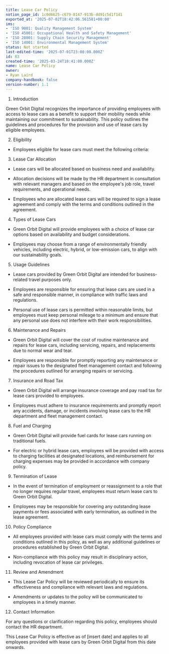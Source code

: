 ```yaml
---
title: Lease Car Policy
notion_page_id: 1c0d6625-c679-8147-913b-dd91c5d1f1d1
exported_at: '2025-07-02T18:42:06.561581+00:00'
ims:
- 'ISO 9001: Quality Management System'
- 'ISO 45001: Occupational Health and Safety Management'
- 'ISO 28001: Supply Chain Security Management'
- 'ISO 14001: Environmental Management System'
status: Not started
last-edited-time: '2025-07-01T23:00:00.000Z'
id: 83
created-time: '2025-03-24T10:41:00.000Z'
name: Lease Car Policy
owner:
- Ryan Laird
company-handbook: false
version-number: 1.1
---
```


1. Introduction

Green Orbit Digital recognizes the importance of providing employees with access to lease cars as a benefit to support their mobility needs while maintaining our commitment to sustainability. This policy outlines the guidelines and procedures for the provision and use of lease cars by eligible employees.

2. Eligibility

- Employees eligible for lease cars must meet the following criteria:

3. Lease Car Allocation

- Lease cars will be allocated based on business need and availability.

- Allocation decisions will be made by the HR department in consultation with relevant managers and based on the employee's job role, travel requirements, and operational needs.

- Employees who are allocated lease cars will be required to sign a lease agreement and comply with the terms and conditions outlined in the agreement.

4. Types of Lease Cars

- Green Orbit Digital will provide employees with a choice of lease car options based on availability and budget considerations.

- Employees may choose from a range of environmentally friendly vehicles, including electric, hybrid, or low-emission cars, to align with our sustainability goals.

5. Usage Guidelines

- Lease cars provided by Green Orbit Digital are intended for business-related travel purposes only.

- Employees are responsible for ensuring that lease cars are used in a safe and responsible manner, in compliance with traffic laws and regulations.

- Personal use of lease cars is permitted within reasonable limits, but employees must keep personal mileage to a minimum and ensure that any personal use does not interfere with their work responsibilities.

6. Maintenance and Repairs

- Green Orbit Digital will cover the cost of routine maintenance and repairs for lease cars, including servicing, repairs, and replacements due to normal wear and tear.

- Employees are responsible for promptly reporting any maintenance or repair issues to the designated fleet management contact and following the procedures outlined for arranging repairs or servicing.

7. Insurance and Road Tax

- Green Orbit Digital will arrange insurance coverage and pay road tax for lease cars provided to employees.

- Employees must adhere to insurance requirements and promptly report any accidents, damage, or incidents involving lease cars to the HR department and fleet management contact.

8. Fuel and Charging

- Green Orbit Digital will provide fuel cards for lease cars running on traditional fuels.

- For electric or hybrid lease cars, employees will be provided with access to charging facilities at designated locations, and reimbursement for charging expenses may be provided in accordance with company policy.

9. Termination of Lease

- In the event of termination of employment or reassignment to a role that no longer requires regular travel, employees must return lease cars to Green Orbit Digital.

- Employees may be responsible for covering any outstanding lease payments or fees associated with early termination, as outlined in the lease agreement.

10. Policy Compliance

- All employees provided with lease cars must comply with the terms and conditions outlined in this policy, as well as any additional guidelines or procedures established by Green Orbit Digital.

- Non-compliance with this policy may result in disciplinary action, including revocation of lease car privileges.

11. Review and Amendment

- This Lease Car Policy will be reviewed periodically to ensure its effectiveness and compliance with relevant laws and regulations.

- Amendments or updates to the policy will be communicated to employees in a timely manner.

12. Contact Information

For any questions or clarification regarding this policy, employees should contact the HR department.

This Lease Car Policy is effective as of [insert date] and applies to all employees provided with lease cars by Green Orbit Digital from this date onwards.